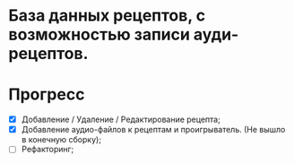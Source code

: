 # База данных рецептов, с возможностью записи ауди-рецептов.

# Прогресс
- [x]  Добавление / Удаление / Редактирование рецепта;
- [x]  Добавление аудио-файлов к рецептам и проигрыватель. (Не вышло в конечную сборку);
- [ ]  Рефакторинг;
